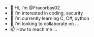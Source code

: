 - 👋 Hi, I’m @Fracorbas02
- 👀 I’m interested in coding, security
- 🌱 I’m currently learning C, C#, python
- 💞️ I’m looking to collaborate on ...
- 📫 How to reach me ...

<!---
Fracorbas02/Fracorbas02 is a ✨ special ✨ repository because its `README.md` (this file) appears on your GitHub profile.
You can click the Preview link to take a look at your changes.
--->

